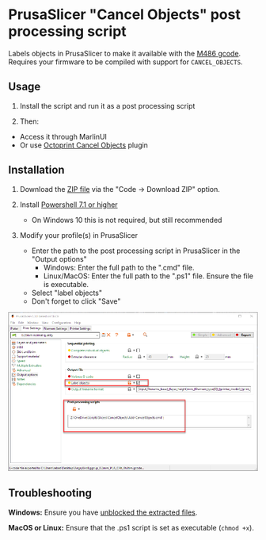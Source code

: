 # PrusaSlicer "Cancel Objects" post processing script

Labels objects in PrusaSlicer to make it available with the [M486 gcode](https://marlinfw.org/docs/gcode/M486.html). Requires your firmware to be compiled with support for `CANCEL_OBJECTS`.

## Usage

1. Install the script and run it as a post processing script

2. Then:
 - Access it through MarlinUI
 - Or use [Octoprint Cancel Objects](https://plugins.octoprint.org/plugins/cancelobject/) plugin

## Installation

1. Download the [ZIP file](https://github.com/Sebazzz/PrusaSlicer-CancelObjects/archive/refs/heads/master.zip) via the "Code -> Download ZIP" option.

2. Install [Powershell 7.1 or higher](https://docs.microsoft.com/en-us/powershell/scripting/install/installing-powershell?view=powershell-7.1#powershell)
   - On Windows 10 this is not required, but still recommended

3. Modify your profile(s) in PrusaSlicer
   - Enter the path to the post processing script in PrusaSlicer in the "Output options"
      - Windows: Enter the full path to the ".cmd" file.
      - Linux/MacOS: Enter the full path to the ".ps1" file. Ensure the file is executable.
   - Select "label objects"
   - Don't forget to click "Save"

![PrusaSlicer screenshot](docs/prusaslicer.png)

## Troubleshooting

**Windows:** Ensure you have [unblocked the extracted files](https://www.tenforums.com/tutorials/5357-unblock-file-windows-10-a.html).

**MacOS or Linux:** Ensure that the .ps1 script is set as executable (`chmod +x`).